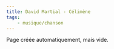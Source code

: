 ```yaml
---
title: David Martial - Célimène
tags:
    - musique/chanson
---
```


Page créée automatiquement, mais vide.
